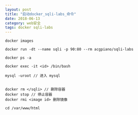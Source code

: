 ```yaml
---
layout: post
title: "启动docker_sqli-labs_命令"
date: 2018-06-13
category: web安全
tags: docker sqli-labs
---
```

	
	docker images

	docker run -dt --name sqli -p 90:80 --rm acgpiano/sqli-labs

	docker ps -a

	docker exec -it <id> /bin/bash

	mysql -uroot // 进入 mysql


	docker rm </sqli> // 删除容器
	docker stop // 停止容器
	docker rmi <image id> 删除镜像

	cd /var/www/html
